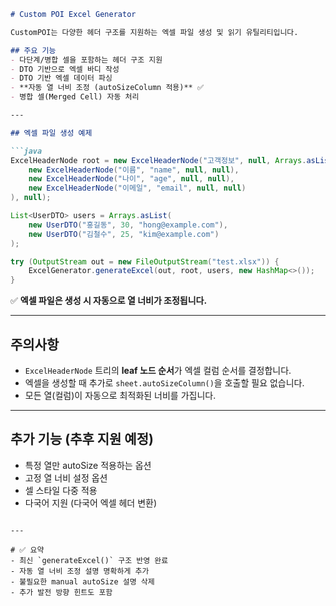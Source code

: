 

```markdown
# Custom POI Excel Generator

CustomPOI는 다양한 헤더 구조를 지원하는 엑셀 파일 생성 및 읽기 유틸리티입니다.

## 주요 기능
- 다단계/병합 셀을 포함하는 헤더 구조 지원
- DTO 기반으로 엑셀 바디 작성
- DTO 기반 엑셀 데이터 파싱
- **자동 열 너비 조정 (autoSizeColumn 적용)** ✅
- 병합 셀(Merged Cell) 자동 처리

---

## 엑셀 파일 생성 예제

```java
ExcelHeaderNode root = new ExcelHeaderNode("고객정보", null, Arrays.asList(
    new ExcelHeaderNode("이름", "name", null, null),
    new ExcelHeaderNode("나이", "age", null, null),
    new ExcelHeaderNode("이메일", "email", null, null)
), null);

List<UserDTO> users = Arrays.asList(
    new UserDTO("홍길동", 30, "hong@example.com"),
    new UserDTO("김철수", 25, "kim@example.com")
);

try (OutputStream out = new FileOutputStream("test.xlsx")) {
    ExcelGenerator.generateExcel(out, root, users, new HashMap<>());
}
```

✅ **엑셀 파일은 생성 시 자동으로 열 너비가 조정됩니다.**

---

## 주의사항
- `ExcelHeaderNode` 트리의 **leaf 노드 순서**가 엑셀 컬럼 순서를 결정합니다.
- 엑셀을 생성할 때 추가로 `sheet.autoSizeColumn()`을 호출할 필요 없습니다.
- 모든 열(컬럼)이 자동으로 최적화된 너비를 가집니다.

---

## 추가 기능 (추후 지원 예정)
- 특정 열만 autoSize 적용하는 옵션
- 고정 열 너비 설정 옵션
- 셀 스타일 다중 적용
- 다국어 지원 (다국어 엑셀 헤더 변환)

```

---

# ✅ 요약
- 최신 `generateExcel()` 구조 반영 완료
- 자동 열 너비 조정 설명 명확하게 추가
- 불필요한 manual autoSize 설명 삭제
- 추가 발전 방향 힌트도 포함
